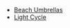 - [Beach Umbrellas](https://www.lagunabeachindy.com/creating-community-by-lighting-up-the-shore/)
- [Light Cycle](https://www.urbanprojections.com/street-projection)
